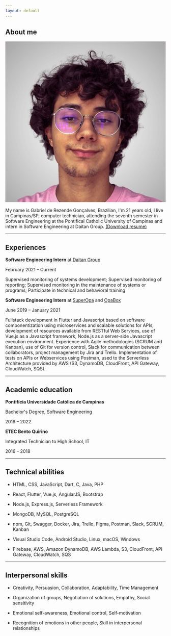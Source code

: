 ```yaml
---
layout: default
---
```


## About me

<img class="profile-picture" src="user.png">

My name is Gabriel de Rezende Gonçalves, Brazilian, I'm 21 years old, I live in Campinas/SP, computer technician, attending the seventh semester in Software Engineering at the Pontifical Catholic University of Campinas and intern in Software Engineering at Daitan Group.
<a style="" href="resume.pdf" download="Gabriel de Rezende Gonçalves - Resume">(Download resume)</a>

---

## Experiences


**Software Engineering Intern** at <a href="https://www.linkedin.com/company/daitan-group/" target="_blank">Daitan Group</a>

February 2021 – Current

Supervised monitoring of systems development; Supervised monitoring of reporting; Supervised monitoring in the maintenance of systems or programs; Participate in technical and behavioral training

**Software Engineering Intern** at <a href="https://www.linkedin.com/company/superopabrasil/" target="_blank">SuperOpa</a> and <a href="https://www.linkedin.com/company/opa-tech/" target="_blank">OpaBox</a>

June 2019 – January 2021

Fullstack development in Flutter and Javascript based on software componentization using microservices and scalable solutions for APIs, development of resources available from RESTful Web Services, use of Vue.js as a Javascript framework, Node.js as a server-side Javascript execution environment. Experience with Agile methodologies (SCRUM and Kanban), use of Git for version control, Slack for communication between collaborators, project management by Jira and Trello. Implementation of tests on APIs or Webservices using Postman, used to the Serverless Architecture provided by AWS (S3, DynamoDB, CloudFront, API Gateway, CloudWatch, SQS).

---

## Academic education

**Pontifícia Universidade Católica de Campinas**

Bachelor's Degree, Software Engineering

2019 – 2022

**ETEC Bento Quirino** 

Integrated Technician to High School, IT

2016 – 2018

---

## Technical abilities

- HTML, CSS, JavaScript, Dart, C, Java, PHP

- React, Flutter, Vue.js, AngularJS, Bootstrap

- Node.js, Express.js, Serverless Framework

- MongoDB, MySQL, PostgreSQL

- npm, Git, Swagger, Docker, Jira, Trello, Figma, Postman, Slack, SCRUM, Kanban

- Visual Studio Code, Android Studio, Linux, macOS, Windows

- Firebase, AWS, Amazon DynamoDB, AWS Lambda, S3, CloudFront, API Gateway, CloudWatch, SQS

---

## Interpersonal skills

- Creativity, Persuasion, Collaboration, Adaptability, Time Management
  
- Organization of groups, Negotiation of solutions, Empathy, Social sensitivity
  
- Emotional self-awareness, Emotional control, Self-motivation
  
- Recognition of emotions in other people, Skill in interpersonal relationships